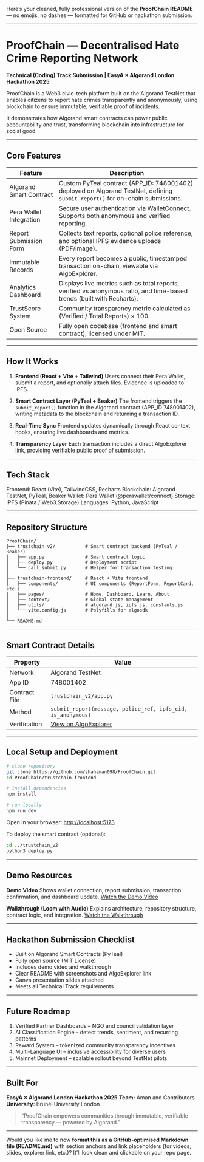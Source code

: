 Here’s your cleaned, fully professional version of the **ProofChain README** — no emojis, no dashes — formatted for GitHub or hackathon submission.

---

# ProofChain — Decentralised Hate Crime Reporting Network

**Technical (Coding) Track Submission | EasyA × Algorand London Hackathon 2025**

ProofChain is a Web3 civic-tech platform built on the Algorand TestNet that enables citizens to report hate crimes transparently and anonymously, using blockchain to ensure immutable, verifiable proof of incidents.

It demonstrates how Algorand smart contracts can power public accountability and trust, transforming blockchain into infrastructure for social good.

---

## Core Features

| Feature                 | Description                                                                                                                   |
| ----------------------- | ----------------------------------------------------------------------------------------------------------------------------- |
| Algorand Smart Contract | Custom PyTeal contract (APP_ID: 748001402) deployed on Algorand TestNet, defining `submit_report()` for on-chain submissions. |
| Pera Wallet Integration | Secure user authentication via WalletConnect. Supports both anonymous and verified reporting.                                 |
| Report Submission Form  | Collects text reports, optional police reference, and optional IPFS evidence uploads (PDF/image).                             |
| Immutable Records       | Every report becomes a public, timestamped transaction on-chain, viewable via AlgoExplorer.                                   |
| Analytics Dashboard     | Displays live metrics such as total reports, verified vs anonymous ratio, and time-based trends (built with Recharts).        |
| TrustScore System       | Community transparency metric calculated as (Verified / Total Reports) × 100.                                                 |
| Open Source             | Fully open codebase (frontend and smart contract), licensed under MIT.                                                        |

---

## How It Works

1. **Frontend (React + Vite + Tailwind)**
   Users connect their Pera Wallet, submit a report, and optionally attach files. Evidence is uploaded to IPFS.

2. **Smart Contract Layer (PyTeal + Beaker)**
   The frontend triggers the `submit_report()` function in the Algorand contract (APP_ID 748001402), writing metadata to the blockchain and returning a transaction ID.

3. **Real-Time Sync**
   Frontend updates dynamically through React context hooks, ensuring live dashboards and metrics.

4. **Transparency Layer**
   Each transaction includes a direct AlgoExplorer link, providing verifiable public proof of submission.

---

## Tech Stack

Frontend: React (Vite), TailwindCSS, Recharts
Blockchain: Algorand TestNet, PyTeal, Beaker
Wallet: Pera Wallet (@perawallet/connect)
Storage: IPFS (Pinata / Web3.Storage)
Languages: Python, JavaScript

---

## Repository Structure

```
ProofChain/
├── trustchain_v2/           # Smart contract backend (PyTeal / Beaker)
│   ├── app.py               # Smart contract logic
│   ├── deploy.py            # Deployment script
│   └── call_submit.py       # Helper for transaction testing
│
├── trustchain-frontend/     # React + Vite frontend
│   ├── components/          # UI components (ReportForm, ReportCard, etc.)
│   ├── pages/               # Home, Dashboard, Learn, About
│   ├── context/             # Global state management
│   ├── utils/               # algorand.js, ipfs.js, constants.js
│   └── vite.config.js       # Polyfills for algosdk
│
└── README.md
```

---

## Smart Contract Details

| Property      | Value                                                                         |
| ------------- | ----------------------------------------------------------------------------- |
| Network       | Algorand TestNet                                                              |
| App ID        | 748001402                                                                     |
| Contract File | `trustchain_v2/app.py`                                                        |
| Method        | `submit_report(message, police_ref, ipfs_cid, is_anonymous)`                  |
| Verification  | [View on AlgoExplorer](https://testnet.algoexplorer.io/application/748001402) |

---

## Local Setup and Deployment

```bash
# clone repository
git clone https://github.com/shahaman098/ProofChain.git
cd ProofChain/trustchain-frontend

# install dependencies
npm install

# run locally
npm run dev
```

Open in your browser: [http://localhost:5173](http://localhost:5173)

To deploy the smart contract (optional):

```bash
cd ../trustchain_v2
python3 deploy.py
```

---

## Demo Resources

**Demo Video**
Shows wallet connection, report submission, transaction confirmation, and dashboard update.
[Watch the Demo Video](#)

**Walkthrough (Loom with Audio)**
Explains architecture, repository structure, contract logic, and integration.
[Watch the Walkthrough](#)

---

## Hackathon Submission Checklist

* Built on Algorand Smart Contracts (PyTeal)
* Fully open source (MIT License)
* Includes demo video and walkthrough
* Clear README with screenshots and AlgoExplorer link
* Canva presentation slides attached
* Meets all Technical Track requirements

---

## Future Roadmap

1. Verified Partner Dashboards – NGO and council validation layer
2. AI Classification Engine – detect trends, sentiment, and recurring patterns
3. Reward System – tokenized community transparency incentives
4. Multi-Language UI – inclusive accessibility for diverse users
5. Mainnet Deployment – scalable rollout beyond TestNet pilots

---

## Built For

**EasyA × Algorand London Hackathon 2025**
**Team:** Aman and Contributors
**University:** Brunel University London

> “ProofChain empowers communities through immutable, verifiable transparency — powered by Algorand.”

---

Would you like me to now **format this as a GitHub-optimised Markdown file (README.md)** with section anchors and link placeholders (for videos, slides, explorer link, etc.)? It’ll look clean and clickable on your repo page.
